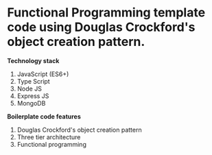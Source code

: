 <div align="left">
    <h1>Functional Programming template code using Douglas Crockford's object creation pattern.</h1>
</div>

**Technology stack**
1. JavaScript (ES6+)
2. Type Script
3. Node JS
4. Express JS
5. MongoDB

**Boilerplate code features**
1. Douglas Crockford's object creation pattern
2. Three tier architecture
3. Functional programming
